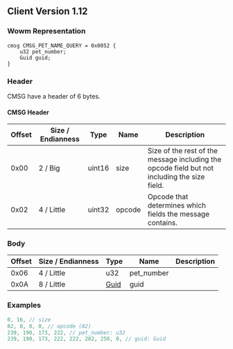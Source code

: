 ## Client Version 1.12

### Wowm Representation
```rust,ignore
cmsg CMSG_PET_NAME_QUERY = 0x0052 {
    u32 pet_number;
    Guid guid;
}
```
### Header
CMSG have a header of 6 bytes.

#### CMSG Header
| Offset | Size / Endianness | Type   | Name   | Description |
| ------ | ----------------- | ------ | ------ | ----------- |
| 0x00   | 2 / Big           | uint16 | size   | Size of the rest of the message including the opcode field but not including the size field.|
| 0x02   | 4 / Little        | uint32 | opcode | Opcode that determines which fields the message contains.|
### Body
| Offset | Size / Endianness | Type | Name | Description |
| ------ | ----------------- | ---- | ---- | ----------- |
| 0x06 | 4 / Little | u32 | pet_number |  |
| 0x0A | 8 / Little | [Guid](../spec/packed-guid.md) | guid |  |
### Examples
```c
0, 16, // size
82, 0, 0, 0, // opcode (82)
239, 190, 173, 222, // pet_number: u32
239, 190, 173, 222, 222, 202, 250, 0, // guid: Guid
```
